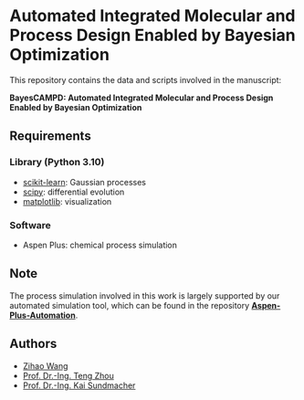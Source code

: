 # Automated Integrated Molecular and Process Design Enabled by Bayesian Optimization

This repository contains the data and scripts involved in the manuscript:

**BayesCAMPD: Automated Integrated Molecular and Process Design Enabled by Bayesian Optimization**

## Requirements 
### Library (Python 3.10)
* [scikit-learn](https://scikit-learn.org/stable/): Gaussian processes
* [scipy](https://pymoo.org/): differential evolution 
* [matplotlib](https://matplotlib.org/): visualization

### Software
* Aspen Plus: chemical process simulation

## Note
The process simulation involved in this work is largely supported by our automated simulation tool, which can be found in the repository [**Aspen-Plus-Automation**](https://github.com/zwang1995/Aspen-Plus-Automation).  

## Authors
* [Zihao Wang](https://zwang1995.github.io)
* [Prof. Dr.-Ing. Teng Zhou](https://facultyprofiles.hkust-gz.edu.cn/faculty-personal-page/ZHOU-Teng/tengzhou)
* [Prof. Dr.-Ing. Kai Sundmacher](https://www.mpi-magdeburg.mpg.de/person/24754/16345)
